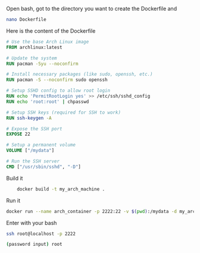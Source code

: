 Open bash, got to the directory you want to create the Dockerfile and

```bash
nano Dockerfile
```

Here is the content of the Dockerfile

```Dockerfile
# Use the base Arch Linux image
FROM archlinux:latest

# Update the system
RUN pacman -Syu --noconfirm

# Install necessary packages (like sudo, openssh, etc.)
RUN pacman -S --noconfirm sudo openssh

# Setup SSHD config to allow root login
RUN echo 'PermitRootLogin yes' >> /etc/ssh/sshd_config
RUN echo 'root:root' | chpasswd

# Setup SSH keys (required for SSH to work)
RUN ssh-keygen -A

# Expose the SSH port
EXPOSE 22

# Setup a permanent volume
VOLUME ["/mydata"]

# Run the SSH server
CMD ["/usr/sbin/sshd", "-D"]
```

Build it

```bash
    docker build -t my_arch_machine .
```

Run it

```bash
docker run --name arch_container -p 2222:22 -v $(pwd):/mydata -d my_arch_machine
```

Enter with your bash

```bash
ssh root@localhost -p 2222
```

```bash
(password input) root
```